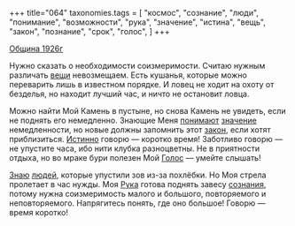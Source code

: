 +++
title="064"
taxonomies.tags = [
 "космос",
 "сознание",
 "люди",
 "понимание",
 "возможности",
 "рука",
 "значение",
 "истина",
 "вещь",
 "закон",
 "познание",
 "срок",
 "голос",
]
+++

[Община 1926г](/agni/1926)

Нужно сказать о необходимости соизмеримости. Считаю нужным различать [вещи](/tags/возможности) невозмещаем. Есть кушанья, которые можно переварить лишь в известном порядке. И ловец не ходит на охоту от безделья, но находит лучший час, и ничто не остановит ловца.   

Можно найти Мой Камень в пустыне, но снова Камень не увидеть, если не поднять его немедленно. Знающие Меня [понимают](/tags/понимание) [значение](/tags/значение) немедленности, но новые должны запомнить этот [закон](/tags/закон), если хотят приблизиться. [Истинно](/tags/истина) говорю — коротко время! Заботливо говорю — не упустите часа, ибо нити клубка разноцветны. Не в приятности отдыха, но во мраке бури полезен Мой [Голос](/tags/голос) — умейте слышать!   

[Знаю](/tags/познание) [людей](/tags/люди), которые упустили зов из-за похлёбки. Но Моя стрела пролетает в час нужды. Моя [Рука](/tags/рука) готова поднять завесу [сознания](/tags/сознание), потому нужна соизмеримость малого и большого, повторяемого и неповторяемого. Напрягитесь понять, где оно большое! Говорю — время коротко!   

